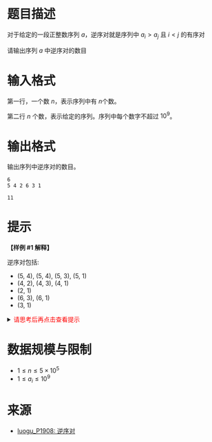 # 题目描述

对于给定的一段正整数序列 $a$，逆序对就是序列中 $a_i>a_j$ 且 $i<j$ 的有序对

请输出序列 $a$ 中逆序对的数目

# 输入格式

第一行，一个数 $n$，表示序列中有 $n$个数。

第二行 $n$ 个数，表示给定的序列。序列中每个数字不超过 $10^9$。

# 输出格式

输出序列中逆序对的数目。

```input1
6
5 4 2 6 3 1
```

```output1
11
```

# 提示
**【样例 #1 解释】**

逆序对包括:
* (5, 4), (5, 4), (5, 3), (5, 1)
* (4, 2), (4, 3), (4, 1)
* (2, 1)
* (6, 3), (6, 1)
* (3, 1)

<details>
<summary><font color="#FF0000">请思考后再点击查看提示</font></summary>

</details>

# 数据规模与限制
* $1 \leq n \leq 5 \times 10^5$
* $1 \leq a_i \leq 10^9$

# 来源
* [luogu_P1908: 逆序对](https://www.luogu.com.cn/problem/P1908)